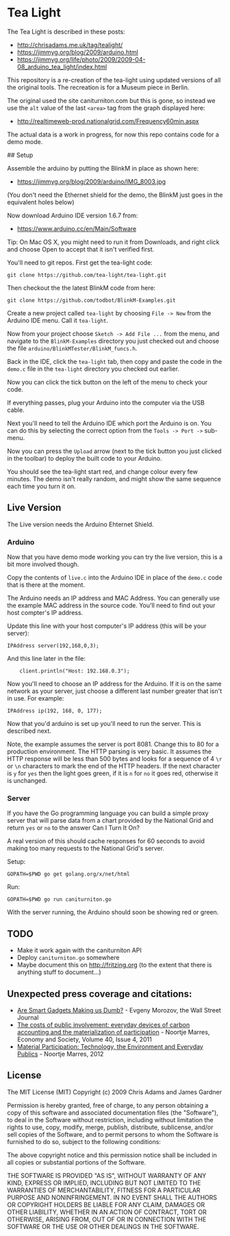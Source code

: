 # Tea Light

The Tea Light is described in these posts:

* http://chrisadams.me.uk/tag/tealight/
* https://jimmyg.org/blog/2009/arduino.html
* https://jimmyg.org/life/photo/2009/2009-04-08_arduino_tea_light/index.html

This repository is a re-creation of the tea-light using updated versions of all
the original tools. The recreation is for a Museum piece in Berlin.

The original used the site caniturniton.com but this is gone, so instead we use
the `alt` value of the last `<area>` tag from the graph displayed here:

* http://realtimeweb-prod.nationalgrid.com/Frequency60min.aspx

The actual data is a work in progress, for now this repo contains code for a
demo mode.

## Setup

Assemble the arduino by putting the BlinkM in place as shown here:

* https://jimmyg.org/blog/2009/arduino/IMG_8003.jpg

(You don't need the Ethernet shield for the demo, the BlinkM just goes in the
equivalent holes below)

Now download Arduino IDE version 1.6.7 from:

* https://www.arduino.cc/en/Main/Software

Tip: On Mac OS X, you might need to run it from Downloads, and right click and
choose Open to accept that it isn't verified first.

You'll need to git repos. First get the tea-light code:

~~~
git clone https://github.com/tea-light/tea-light.git
~~~

Then checkout the the latest BlinkM code from here:

~~~
git clone https://github.com/todbot/BlinkM-Examples.git
~~~

Create a new project called `tea-light` by choosing `File -> New` from the
Arduino IDE menu. Call it `tea-light`.

Now from your project choose `Sketch -> Add File ...` from the menu, and
navigate to the `BlinkM-Examples` directory you just checked out and choose the
file `arduino/BlinkMTester/BlinkM_funcs.h`.

Back in the IDE, click the `tea-light` tab, then copy and paste the code in the
`demo.c` file in the `tea-light` directory you checked out earlier.

Now you can click the tick button on the left of the menu to check your code.

If everything passes, plug your Arduino into the computer via the USB cable.

Next you'll need to tell the Arduino IDE which port the Arduino is on. You can
do this by selecting the correct option from the `Tools -> Port ->` sub-menu.

Now you can press the `Upload` arrow (next to the tick button you just clicked
in the toolbar) to deploy the built code to your Arduino.

You should see the tea-light start red, and change colour every few minutes.
The demo isn't really random, and might show the same sequence each time
you turn it on.

## Live Version

The Live version needs the Arduino Ehternet Shield.

### Arduino

Now that you have demo mode working you can try the live version, this is a bit
more involved though.

Copy the contents of `live.c` into the Arduino IDE in place of the `demo.c`
code that is there at the moment.

The Arduino needs an IP address and MAC Address. You can generally use the example MAC address in the source code. You'll need to find out your host compter's IP address.

Update this line with your host computer's IP address (this will be your server):

~~~
IPAddress server(192,168,0,3);
~~~

And this line later in the file:

~~~
    client.println("Host: 192.168.0.3");
~~~

Now you'll need to choose an IP address for the Arduino. If it is on the same
network as your server, just choose a different last number greater that isn't
in use. For example:

~~~
IPAddress ip(192, 168, 0, 177);
~~~

Now that you'd arduino is set up you'll need to run the server. This is
described next.

Note, the example assumes the server is port 8081. Change this to 80 for a
production environment. The HTTP parsing is very basic. It assumes the HTTP
response will be less than 500 bytes and looks for a sequence of 4 `\r` or `\n`
characters to mark the end of the HTTP headers. If the next character is `y`
for `yes` then the light goes green, if it is `n` for `no` it goes red,
otherwise it is unchanged.


### Server

If you have the Go programming language you can build a simple proxy server
that will parse data from a chart provided by the National Grid and return
`yes` or `no` to the answer Can I Turn It On?

A real version of this should cache responses for 60 seconds to avoid making
too many requests to the National Grid's server.

Setup:

~~~
GOPATH=$PWD go get golang.org/x/net/html
~~~

Run:

~~~
GOPATH=$PWD go run caniturniton.go
~~~

With the server running, the Arduino should soon be showing red or green.


## TODO

- Make it work again with the caniturniton API
- Deploy `caniturniton.go` somewhere
- Maybe document this on http://fritzing.org (to the extent that there is anything stuff to document…)

## Unexpected press coverage and citations:

- [Are Smart Gadgets Making us Dumb?](http://www.wsj.com/articles/SB10001424127887324503204578318462215991802) - Evgeny Morozov, the Wall Street Journal 
- [The costs of public involvement: everyday devices of carbon accounting and the materialization of participation](http://www.tandfonline.com/doi/pdf/10.1080/03085147.2011.602294) - Noortje Marres, Economy and Society,  Volume 40, Issue 4, 2011
- [Material Participation: Technology, the Environment and Everyday Publics](http://www.palgrave.com/us/book/9780230232112) - Noortje Marres, 2012

## License

The MIT License (MIT)
Copyright (c) 2009 Chris Adams and James Gardner

Permission is hereby granted, free of charge, to any person obtaining a copy of this software and associated documentation files (the "Software"), to deal in the Software without restriction, including without limitation the rights to use, copy, modify, merge, publish, distribute, sublicense, and/or sell copies of the Software, and to permit persons to whom the Software is furnished to do so, subject to the following conditions:

The above copyright notice and this permission notice shall be included in all copies or substantial portions of the Software.

THE SOFTWARE IS PROVIDED "AS IS", WITHOUT WARRANTY OF ANY KIND, EXPRESS OR IMPLIED, INCLUDING BUT NOT LIMITED TO THE WARRANTIES OF MERCHANTABILITY, FITNESS FOR A PARTICULAR PURPOSE AND NONINFRINGEMENT. IN NO EVENT SHALL THE AUTHORS OR COPYRIGHT HOLDERS BE LIABLE FOR ANY CLAIM, DAMAGES OR OTHER LIABILITY, WHETHER IN AN ACTION OF CONTRACT, TORT OR OTHERWISE, ARISING FROM, OUT OF OR IN CONNECTION WITH THE SOFTWARE OR THE USE OR OTHER DEALINGS IN THE SOFTWARE.

